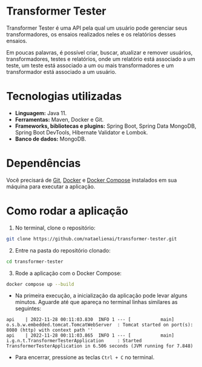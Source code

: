 # Transformer Tester

Transformer Tester é uma API pela qual um usuário pode gerenciar seus transformadores, os ensaios realizados neles e os relatórios desses ensaios.

Em poucas palavras, é possível criar, buscar, atualizar e remover usuários, transformadores, testes e relatórios, onde um relatório está associado a um teste, um teste está associado a um ou mais transformadores e um transformador está associado a um usuário.


# Tecnologias utilizadas

- **Linguagem:** Java 11.
- **Ferramentas:** Maven, Docker e Git.
- **Frameworks, bibliotecas e plugins:** Spring Boot, Spring Data MongoDB, Spring Boot DevTools, Hibernate Validator e Lombok.
- **Banco de dados:** MongoDB.


# Dependências

Você precisará de [Git](https://git-scm.com/downloads), [Docker](https://docs.docker.com/engine/install/) e [Docker Compose](https://docs.docker.com/compose/install/) instalados em sua máquina para executar a aplicação.


# Como rodar a aplicação

1. No terminal, clone o repositório:
```sh
git clone https://github.com/nataelienai/transformer-tester.git
```

2. Entre na pasta do repositório clonado:
```sh
cd transformer-tester
```

3. Rode a aplicação com o Docker Compose:
```sh
docker compose up --build
```

- Na primeira execução, a inicialização da aplicação pode levar alguns minutos. Aguarde até que apareça no terminal linhas similares as seguintes:

```
api    | 2022-11-28 00:11:03.830  INFO 1 --- [           main] o.s.b.w.embedded.tomcat.TomcatWebServer  : Tomcat started on port(s): 8080 (http) with context path ''
api    | 2022-11-28 00:11:03.865  INFO 1 --- [           main] i.g.n.t.TransformerTesterApplication     : Started TransformerTesterApplication in 6.506 seconds (JVM running for 7.848)
```

- Para encerrar, pressione as teclas `Ctrl + C` no terminal.
